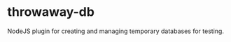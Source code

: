 throwaway-db
============

NodeJS plugin for creating and managing temporary databases for testing.
